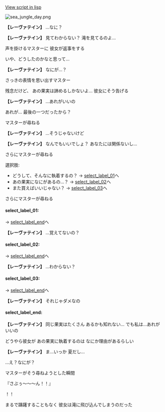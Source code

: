 [View script in lisp](../scripts/210021102.txt)

![sea_jungle_day.png](../images/backgrounds/sea_jungle_day.png)

**【レーヴァテイン】**
…なに？

**【レーヴァテイン】**
見てわからない？
滝を見てるのよ…

声を掛けるマスターに
彼女が返事をする

いや、どうしたのかなと思って…

**【レーヴァテイン】**
なにが…？

さっきの表情を思い出すマスター

残念だけど、
あの果実は諦めるしかないよ…
彼女にそう告げる

**【レーヴァテイン】**
…あれがいいの

あれが…
最後の一つだったから？

マスターが尋ねる

**【レーヴァテイン】**
…そうじゃないけど

**【レーヴァテイン】**
なんでもいいでしょ？
あなたには関係ないし…

さらにマスターが尋ねる

選択肢:
- どうして、そんなに執着するの？ → [select_label_01](#select_label_01)へ
- あの果実になにがあるの…？ → [select_label_02](#select_label_02)へ
- また買えばいいじゃない？ → [select_label_03](#select_label_03)へ

さらにマスターが尋ねる

#### select_label_01:
 → [select_label_end](#select_label_end)へ

**【レーヴァテイン】**
…覚えてないの？

#### select_label_02:
 → [select_label_end](#select_label_end)へ

**【レーヴァテイン】**
…わからない？

#### select_label_03:
 → [select_label_end](#select_label_end)へ

**【レーヴァテイン】**
それじゃダメなの

#### select_label_end:

**【レーヴァテイン】**
同じ果実はたくさん
あるかも知れない…
でも私は…あれがいいの

どうやら彼女が
あの果実に執着するのは
なにか理由があるらしい

**【レーヴァテイン】**
ま…いっか
夏だし…

…え？なにが？

マスターがそう尋ねようとした瞬間

『さぶぅ～～～ん！！』

！！

まるで躊躇することもなく
彼女は滝に飛び込んでしまうのだった
